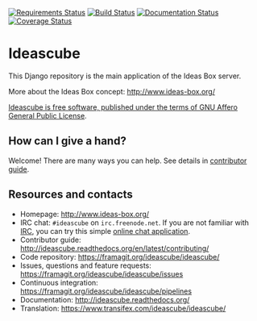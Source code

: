 [![Requirements Status](https://requires.io/github/ideascube/ideascube/requirements.svg?branch=master)](https://requires.io/github/ideascube/ideascube/requirements/?branch=master) [![Build Status](https://framagit.org/ideascube/ideascube/badges/master/build.svg)](https://framagit.org/ideascube/ideascube/commits/master) [![Documentation Status](http://readthedocs.org/projects/ideascube/badge/?version=latest)](http://ideascube.readthedocs.org/en/latest/?badge=latest) [![Coverage Status](https://framagit.org/ideascube/ideascube/badges/master/coverage.svg)](https://framagit.org/ideascube/ideascube/commits/master)

# Ideascube

This Django repository is the main application of the Ideas Box server.

More about the Ideas Box concept: http://www.ideas-box.org/

[Ideascube is free software, published under the terms of GNU Affero General Public License](https://framagit.org/ideascube/ideascube/blob/master/LICENSE).

## How can I give a hand?

Welcome! There are many ways you can help. See details in
[contributor guide](http://ideascube.readthedocs.org/en/latest/contributing/).

## Resources and contacts

* Homepage: http://www.ideas-box.org/
* IRC chat: `#ideascube` on `irc.freenode.net`. If you are not familiar with
  [IRC](https://en.wikipedia.org/wiki/Internet_Relay_Chat), you can try
  this simple [online chat application](https://kiwiirc.com/client/irc.freenode.net/?nick=new-user|?#ideascube).
* Contributor guide: http://ideascube.readthedocs.org/en/latest/contributing/
* Code repository: https://framagit.org/ideascube/ideascube/
* Issues, questions and feature requests:
  https://framagit.org/ideascube/ideascube/issues
* Continuous integration: https://framagit.org/ideascube/ideascube/pipelines
* Documentation: http://ideascube.readthedocs.org/
* Translation: https://www.transifex.com/ideascube/ideascube/
